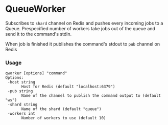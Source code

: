 # QueueWorker

Subscribes to `shard` channel on Redis and pushes every incoming jobs to a Queue. Prespecified number of workers take jobs out of the queue and send it to the command's stdin.

When job is finished it publishes the command's stdout to `pub` channel on Redis

 ### Usage

 ```
qworker [options] "command"
Options:
  -host string
        Host for Redis (default "localhost:6379")
  -pub string
        Name of the channel to publish the command output to (default "ws")
  -shard string
        Name of the shard (default "queue")
  -workers int
        Number of workers to use (default 10)
 ```